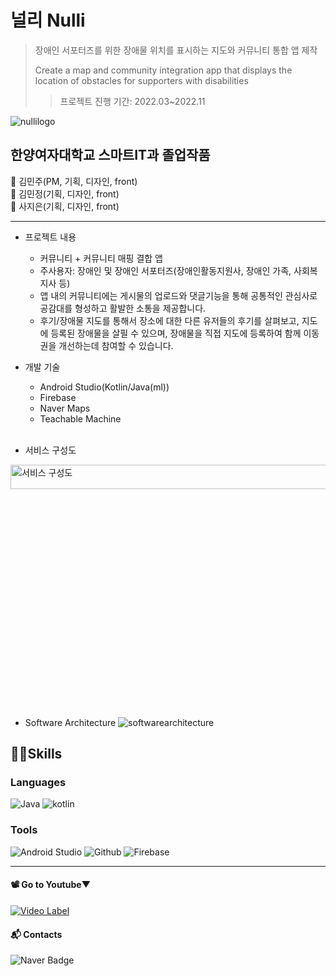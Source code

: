 # 널리 Nulli
>장애인 서포터즈를 위한 장애물 위치를 표시하는 지도와 커뮤니티 통합 앱 제작
>
>Create a map and community integration app that displays the location of obstacles for supporters with disabilities
>>프로젝트 진행 기간: 2022.03~2022.11

![nullilogo](https://user-images.githubusercontent.com/89966742/195099316-a9258d4e-3ecb-4e0d-be86-34254c7e5866.png)

## 한양여자대학교 스마트IT과 졸업작품

👻 김민주(PM, 기획, 디자인, front) </br>
👻 김민정(기획, 디자인, front) </br>
👻 사지은(기획, 디자인, front) </br>

***

* 프로젝트 내용
   - 커뮤니티 + 커뮤니티 매핑 결합 앱
   - 주사용자: 장애인 및 장애인 서포터즈(장애인활동지원사, 장애인 가족, 사회복지사 등)
   - 앱 내의 커뮤니티에는 게시물의 업로드와 댓글기능을 통해 공통적인 관심사로 공감대를 형성하고 활발한 소통을 제공합니다.
   - 후기/장애물 지도를 통해서 장소에 대한 다른 유저들의 후기를 살펴보고, 지도에 등록된 장애물을 살필 수 있으며, 장애물을 직접 지도에 등록하여 함께 이동권을 개선하는데 참여할 수 있습니다.

* 개발 기술
   - Android Studio(Kotlin/Java(ml))
   - Firebase
   - Naver Maps
   - Teachable Machine
   </br>
   
* 서비스 구성도
<img width="749" alt="서비스 구성도" src="https://user-images.githubusercontent.com/93236668/196195578-08b5949c-99f0-4269-90ae-7216a98c0a57.png" width="10%" height="10%"/>
   
* Software Architecture
![softwarearchitecture](https://user-images.githubusercontent.com/93236668/195969637-0becb7fc-4af6-4c10-ae16-f7d4b9a7f392.png)

   
## 💪🏻Skills
### Languages
![Java](https://img.shields.io/badge/Java-007396.svg?style=for-the-badge&logo=Java&logoColor=white)
![kotlin](https://img.shields.io/badge/Kotlin-7F52FF.svg?style=for-the-badge&logo=Kotlin&logoColor=white)

### Tools
![Android Studio](https://img.shields.io/badge/Android%20Studio-3DDC84.svg?style=for-the-badge&logo=Android%20Studio&logoColor=white)
![Github](https://img.shields.io/badge/Github-181717.svg?style=for-the-badge&logo=Github&logoColor=white)
![Firebase](https://img.shields.io/badge/Firebase-FFCA28.svg?style=for-the-badge&logo=Firebase&logoColor=white)
   </br>

*****

#### 📽 Go to Youtube▼ </br>
[![Video Label](http://img.youtube.com/vi/-U70xtYH114/0.jpg)](https://youtu.be/-U70xtYH114)
#### :mailbox_with_mail: Contacts
![Naver Badge](https://img.shields.io/badge/Naver-03C75A?style=flat-square&logo=Naver&logoColor=white&link=mailto:rlaalswn4879@naver.com)
